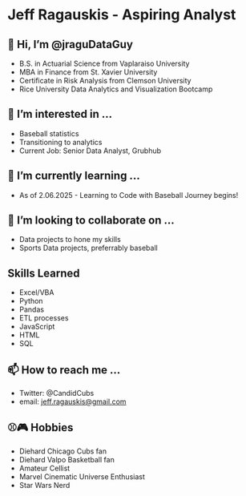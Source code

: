 # Jeff Ragauskis - Aspiring Analyst
## 👋 Hi, I’m @jraguDataGuy
- B.S. in Actuarial Science from Vaplaraiso University
- MBA in Finance from St. Xavier University
- Certificate in Risk Analysis from Clemson University
- Rice University Data Analytics and Visualization Bootcamp
## 👀 I’m interested in ...
- Baseball statistics
- Transitioning to analytics
- Current Job: Senior Data Analyst, Grubhub
## 🌱 I’m currently learning ...
- As of 2.06.2025 - Learning to Code with Baseball Journey begins!
## 💞️ I’m looking to collaborate on ...
- Data projects to hone my skills
- Sports Data projects, preferrably baseball
## Skills Learned
- Excel/VBA
- Python
- Pandas
- ETL processes
- JavaScript
- HTML
- SQL
## 📫 How to reach me ...
- Twitter: @CandidCubs
- email: jeff.ragauskis@gmail.com
## ⚾️🎮 Hobbies
- Diehard Chicago Cubs fan
- Diehard Valpo Basketball fan
- Amateur Cellist
- Marvel Cinematic Universe Enthusiast
- Star Wars Nerd
<!---
jraguDataGuy/jraguDataGuy is a ✨ special ✨ repository because its `README.md` (this file) appears on your GitHub profile.
You can click the Preview link to take a look at your changes.
--->
